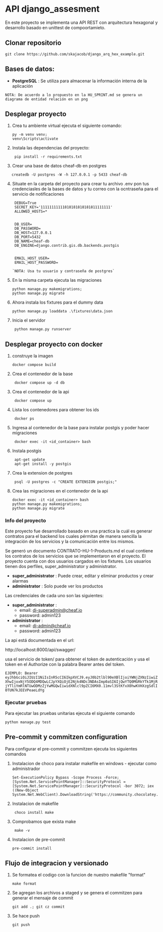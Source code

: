 # API django_assesment
En este proyecto se implementa una API REST con arquitectura hexagonal y desarrollo basado en unittest de compoortamieto.

## Clonar repositorio

```
git clone https://github.com/skajacob/django_arq_hex_example.git
```

## Bases de datos:
- **PostgreSQL** : Se utiliza para almacenar la información interna de la aplicación

`NOTA: De acuerdo a lo propuesto en la HU_SPRINT.md se genera un diagrama de entidad relación en un png`

## Desplegar proyecto

1. Crea tu ambiente virtual ejecuta el siguiente comando:

   ```ssh
   py -m venv venv;
   venv\Scripts\activate
   ```

2. Instala las dependencias del proyecto:

   ```ssh
    pip install -r requirements.txt
    ```

3. Crear una base de datos cheaf-db en postgres 
```
   createdb -U postgres -W -h 127.0.0.1 -p 5433 cheaf-db 
 ```
4. Situate en la carpeta del proyecto para crear tu archivo .env pon tus credenciasles de la bases de datos y tu correo con la ocntraseña para el servicio de notificaciones
   ```ssh
    DEBUG=True
    SECRET_KEY='11111111111818181818181811111111'
    ALLOWED_HOSTS=*
    
    
    DB_USER=
    DB_PASSWORD=
    DB_HOST=127.0.0.1
    DB_PORT=5432
    DB_NAME=cheaf-db
    DB_ENGINE=django.contrib.gis.db.backends.postgis
    

    EMAIL_HOST_USER=
    EMAIL_HOST_PASSWORD=
    ```   
   ```
   `NOTA: Usa tu usuario y contraseña de postgres`
5. En la misma carpeta ejecuta las migraciones

   ```ssh
   python manage.py makemigrations;
   python manage.py migrate
   ```
6. Ahora instala los fixtures para el dummy data

   ```ssh
   python manage.py loaddata .\fixtures\data.json
   ```
   
6. Inicia el servidor

   ```ssh
    python manage.py runserver
    ```

## Desplegar proyecto con docker

1. construye la imagen

   ```ssh
   docker compose build
   ```
2. Crea el contenedor de la base

   ```ssh
    docker compose up -d db
    ```
3. Crea el contenedor de la api

   ```ssh
    docker compose up
    ```
4. Lista los contenedores para obtener los ids

   ```ssh
    docker ps
    ```
   
5. Ingresa al contenedor de la base para instalar postgis y poder hacer migraciones

   ```ssh
    docker exec -it <id_container> bash
    ```

6. Instala postgis

   ```ssh
    apt-get update
    apt-get install -y postgis
    ```

7. Crea la extension de postgres

    ```ssh
     psql -U postgres -c "CREATE EXTENSION postgis;"
     ```

8. Crea las migraciones en el contenedor de la api
    
    ```ssh
    docker exec -it <id_container> bash
    python manage.py makemigrations;
    python manage.py migrate
    ```

   
### Info del proyecto

Este proyecto fue desarrollado basado en una practica la cuál es generar contratos para el backend los cuales
pérmitan de manera sencilla la integración de los servicios y la comunicación entre los mismos.

Se generó un documento CONTRATO-HU-1-Products.md el cual contiene los contratos de los servicios que se implementaron en el proyecto.
El proyecto cuenta con dos usuarios cargados en los fixtures. Los usuarios tienen dos perfiles, super_administrator y administrator.


- **super_administrator** : Puede crear, editar y eliminar productos y crear alarmas
- **administrator** : Solo puede ver los productos

Las credenciales de cada uno son las siguientes:

- **super_administrator** :
  - email: dj-superadmin@cheaf.io 
  - password: admin123
- **administrator** :
  - email: dj-admin@cheaf.io 
  - password: admin123



La api está documentada en el url:

http://localhost:8000/api/swagger/

usa el servicio de token/ para obtener el token de autenticación y usa el token en el Authorize con la palabra Bearer antes del token.

`EJEMPLO: Bearer eyJhbGciOiJIUzI1NiIsInR5cCI6IkpXVCJ9.eyJ0b2tlbl90eXBlIjoiYWNjZXNzIiwiZXhwIjoxNjY5ODQ4MDQwLCJpYXQiOjE2Njk4NDc3NDAsImp0aSI6IjQwYTQ0MGRkYTk1MjRjYTliYmRlNTUwODMzZjYwMGQwIiwidXNlcl9pZCI6MX0.11mvl3StKfxX0hwKVHXzgSdlI0TUN7kJEEVPeaeLdYg`

### Ejecutar pruebas

Para ejecutar las pruebas unitarias ejecuta el siguiente comando

```ssh
python manage.py test
```


## Pre-commit y commitzen configuration

Para configurar el pre-commit y commitzen ejecuta los siguientes comandos

1. Instalacion de choco para instalar makefile en windows - ejecutar como administrador

   ```ssh
   Set-ExecutionPolicy Bypass -Scope Process -Force; [System.Net.ServicePointManager]::SecurityProtocol = [System.Net.ServicePointManager]::SecurityProtocol -bor 3072; iex ((New-Object System.Net.WebClient).DownloadString('https://community.chocolatey.org/install.ps1'))
   ```

2. Instalacion de makefile

   ```ssh
    choco install make
    ```
3. Comprobamos que exista make

    ```ssh
     make -v
     ```
4. Instalacion de pre-commit

    ```ssh
    pre-commit install
     ```

## Flujo de integracion y versionado

1. Se formatea el codigo con la funcion de nuestro makefile "format"

    ```ssh
    make format
     ```

2. Se agregan los archivos a staged y se genera el commitzen para generar el mensaje de commit

    ```ssh
    git add .; git cz commit
     ```
3. Se hace push
    
    ```ssh
    git push
    ```









